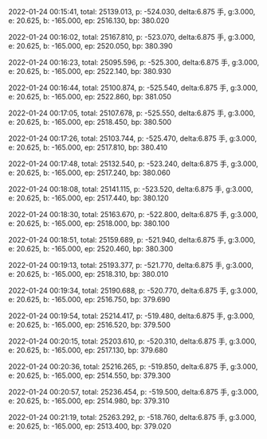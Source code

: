 2022-01-24 00:15:41, total: 25139.013, p: -524.030, delta:6.875 手, g:3.000, e: 20.625, b: -165.000, ep: 2516.130, bp: 380.020

2022-01-24 00:16:02, total: 25167.810, p: -523.070, delta:6.875 手, g:3.000, e: 20.625, b: -165.000, ep: 2520.050, bp: 380.390

2022-01-24 00:16:23, total: 25095.596, p: -525.300, delta:6.875 手, g:3.000, e: 20.625, b: -165.000, ep: 2522.140, bp: 380.930

2022-01-24 00:16:44, total: 25100.874, p: -525.540, delta:6.875 手, g:3.000, e: 20.625, b: -165.000, ep: 2522.860, bp: 381.050

2022-01-24 00:17:05, total: 25107.678, p: -525.550, delta:6.875 手, g:3.000, e: 20.625, b: -165.000, ep: 2518.450, bp: 380.500

2022-01-24 00:17:26, total: 25103.744, p: -525.470, delta:6.875 手, g:3.000, e: 20.625, b: -165.000, ep: 2517.810, bp: 380.410

2022-01-24 00:17:48, total: 25132.540, p: -523.240, delta:6.875 手, g:3.000, e: 20.625, b: -165.000, ep: 2517.240, bp: 380.060

2022-01-24 00:18:08, total: 25141.115, p: -523.520, delta:6.875 手, g:3.000, e: 20.625, b: -165.000, ep: 2517.440, bp: 380.120

2022-01-24 00:18:30, total: 25163.670, p: -522.800, delta:6.875 手, g:3.000, e: 20.625, b: -165.000, ep: 2518.000, bp: 380.100

2022-01-24 00:18:51, total: 25159.689, p: -521.940, delta:6.875 手, g:3.000, e: 20.625, b: -165.000, ep: 2520.460, bp: 380.300

2022-01-24 00:19:13, total: 25193.377, p: -521.770, delta:6.875 手, g:3.000, e: 20.625, b: -165.000, ep: 2518.310, bp: 380.010

2022-01-24 00:19:34, total: 25190.688, p: -520.770, delta:6.875 手, g:3.000, e: 20.625, b: -165.000, ep: 2516.750, bp: 379.690

2022-01-24 00:19:54, total: 25214.417, p: -519.480, delta:6.875 手, g:3.000, e: 20.625, b: -165.000, ep: 2516.520, bp: 379.500

2022-01-24 00:20:15, total: 25203.610, p: -520.310, delta:6.875 手, g:3.000, e: 20.625, b: -165.000, ep: 2517.130, bp: 379.680

2022-01-24 00:20:36, total: 25216.265, p: -519.850, delta:6.875 手, g:3.000, e: 20.625, b: -165.000, ep: 2514.550, bp: 379.300

2022-01-24 00:20:57, total: 25236.454, p: -519.500, delta:6.875 手, g:3.000, e: 20.625, b: -165.000, ep: 2514.980, bp: 379.310

2022-01-24 00:21:19, total: 25263.292, p: -518.760, delta:6.875 手, g:3.000, e: 20.625, b: -165.000, ep: 2513.400, bp: 379.020